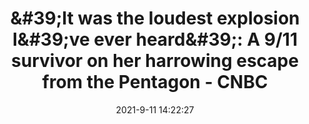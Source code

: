 ---
"title": "&amp;#39;It was the loudest explosion I&amp;#39;ve ever heard&amp;#39;: A 9/11 survivor on her harrowing escape from the Pentagon - CNBC"
"date": "2021-9-11 14:22:27"
"feed_name": "GOOGLENEWSCONSTRUCTION"
"feed_website": "https://news.google.com/search?q=construction%2Bincident&hl=en-US&gl=US&ceid=US:en"
"feed_rss": "https://news.google.com/rss/search?q=construction%2Bincident&hl=en-US&gl=US&ceid=US:en"
"link": "https://www.cnbc.com/2021/09/11/it-was-the-loudest-explosion-ive-ever-heard-a-9/11-survivor-on-her-harrowing-escape-from-the-pentagon.html"
"file": "_posts/2021-1-1-a486f24c544382ddc74e2b8490937720a833bb49.md"
"accident": "1"
"drilling": "0"
"dead": "0"
"injured": "0"
---